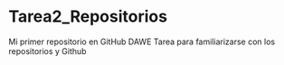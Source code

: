 # Tarea2_Repositorios
Mi primer repositorio en GitHub DAWE
Tarea para familiarizarse con los repositorios y Github
